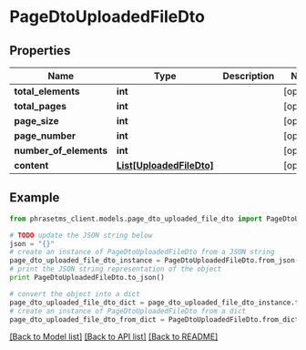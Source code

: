 # PageDtoUploadedFileDto

## Properties

| Name                   | Type                                            | Description | Notes      |
| ---------------------- | ----------------------------------------------- | ----------- | ---------- |
| **total_elements**     | **int**                                         |             | [optional] |
| **total_pages**        | **int**                                         |             | [optional] |
| **page_size**          | **int**                                         |             | [optional] |
| **page_number**        | **int**                                         |             | [optional] |
| **number_of_elements** | **int**                                         |             | [optional] |
| **content**            | [**List[UploadedFileDto]**](UploadedFileDto.md) |             | [optional] |

## Example

```python
from phrasetms_client.models.page_dto_uploaded_file_dto import PageDtoUploadedFileDto

# TODO update the JSON string below
json = "{}"
# create an instance of PageDtoUploadedFileDto from a JSON string
page_dto_uploaded_file_dto_instance = PageDtoUploadedFileDto.from_json(json)
# print the JSON string representation of the object
print PageDtoUploadedFileDto.to_json()

# convert the object into a dict
page_dto_uploaded_file_dto_dict = page_dto_uploaded_file_dto_instance.to_dict()
# create an instance of PageDtoUploadedFileDto from a dict
page_dto_uploaded_file_dto_from_dict = PageDtoUploadedFileDto.from_dict(page_dto_uploaded_file_dto_dict)
```

[[Back to Model list]](../README.md#documentation-for-models) [[Back to API list]](../README.md#documentation-for-api-endpoints) [[Back to README]](../README.md)
